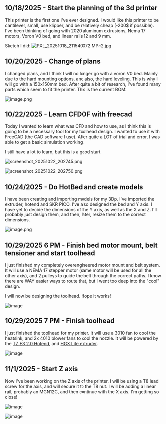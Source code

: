 <!--
  ===================    !!READ THIS NOTICE!!   ====================
  DO NOT edit this file manually. Your changes WILL BE OVERWRITTEN!
  This journal is auto generated and updated by Hack Club Blueprint.
  To edit this file, please edit your journal entries on Blueprint.
  ==================================================================
-->

## 10/18/2025 - Start the planning of the 3d printer  

This printer is the first one I've ever designed.
I would like this printer to be cantilever, small, use klipper, and be relatively cheap (-200$ if possible).
I've been thinking of going with 2020 aluminum extrusions, Nema 17 motors, Voron V0 bed, and linear rails 12 and 9 mm.

Sketch I did:
![PXL_20251018_211540072.MP~2.jpg](https://blueprint.hackclub.com/user-attachments/blobs/proxy/eyJfcmFpbHMiOnsiZGF0YSI6MzEwNSwicHVyIjoiYmxvYl9pZCJ9fQ==--d30560322558f64226a8db23edf334a5f07304d7/PXL_20251018_211540072.MP~2.jpg)
  

## 10/20/2025 - Change of plans  

I changed plans, and I think I will no longer go with a voron V0 bed. Mainly due to the hard mounting options, and also, the hard leveling. This is why I will go with a 150x150mm bed.
After quite a bit of research, I've found many parts which seem to fit the printer.
This is the current BOM:

![image.png](https://blueprint.hackclub.com/user-attachments/blobs/proxy/eyJfcmFpbHMiOnsiZGF0YSI6Mzc2NywicHVyIjoiYmxvYl9pZCJ9fQ==--36de7f66e9896b1704852fd25ebb7518d974cc0a/image.png)
  

## 10/22/2025 - Learn CFDOF with freecad  

Today I wanted to learn what was CFD and how to use, as I think this is going to be a necessary tool for my toolhead design. I wanted to use it with FreeCAD (the CAD software I use).
After quite a LOT of trial and error, I was able to get a basic simulation working.

I still have a lot to learn, but this is a good start

![screenshot_20251022_202745.png](https://blueprint.hackclub.com/user-attachments/blobs/proxy/eyJfcmFpbHMiOnsiZGF0YSI6NDUxNiwicHVyIjoiYmxvYl9pZCJ9fQ==--be7df1dc38db5e9317bf8ee9c2f9510bc63de115/screenshot_20251022_202745.png)

![screenshot_20251022_202750.png](https://blueprint.hackclub.com/user-attachments/blobs/proxy/eyJfcmFpbHMiOnsiZGF0YSI6NDUxNywicHVyIjoiYmxvYl9pZCJ9fQ==--abd8a5430c32b3448366bf23a97624b5bad72280/screenshot_20251022_202750.png)
  

## 10/24/2025 - Do HotBed and create models  

I have been creating and importing models for my 3Dp. I've imported the extruder, hotend and SKR PICO.
I've also designed the bed and Y axis. I have yet to decide the dimensions of the Y axis, as well as the X and Z. I'll probably just design them, and then, later, resize them to the correct dimensions.

![image.png](https://blueprint.hackclub.com/user-attachments/blobs/proxy/eyJfcmFpbHMiOnsiZGF0YSI6NTEzNiwicHVyIjoiYmxvYl9pZCJ9fQ==--0f3bafdefa09196e1014c5b637f140077afbdf2b/image.png)
  

## 10/29/2025 6 PM - Finish bed motor mount, belt tensioner and start toolhead  

I just finished my completely overengineered motor mount and belt system.
It will use a NEMA 17 stepper motor (same motor will be used for all the other axis), and 2 pulleys to guide the belt through the correct paths.
I know there are WAY easier ways to route that, but I went too deep into the "cool" design.

I will now be designing the toolhead. Hope it works!

![image](https://blueprint.hackclub.com/user-attachments/blobs/proxy/eyJfcmFpbHMiOnsiZGF0YSI6NjUwOCwicHVyIjoiYmxvYl9pZCJ9fQ==--58f0edad965beac1c6de5ef1c96a6ed50e41a54d/image.png)
  

## 10/29/2025 7 PM - Finish toolhead  

I just finished the toolhead for my printer. It will use a 3010 fan to cool the heatsink, and 2x 4010 blower fans to cool the nozzle.
It will be powered by the [TZ E3 2.0 Hotend](https://es.aliexpress.com/item/1005008453023317.html), and [HGX Lite extruder](https://es.aliexpress.com/item/1005006950563760.html).

![image](https://blueprint.hackclub.com/user-attachments/blobs/proxy/eyJfcmFpbHMiOnsiZGF0YSI6NjUyMCwicHVyIjoiYmxvYl9pZCJ9fQ==--69e40d213ca088c6a00d9a8251ecf585c65dd862/image.png)
  

## 11/1/2025 - Start Z axis  

Now I've been working on the Z axis of the printer. I will be using a T8 lead screw for the axis, and will secure it to the T8 nut. I will be adding a linear rail, probably an MGN12C, and then continue with the X axis. 
I'm getting so close! 


![image](https://blueprint.hackclub.com/user-attachments/blobs/proxy/eyJfcmFpbHMiOnsiZGF0YSI6NzM4MCwicHVyIjoiYmxvYl9pZCJ9fQ==--bc2f60dd6604a060fef3aabff1b76925515a567a/image.png)

![image](https://blueprint.hackclub.com/user-attachments/blobs/proxy/eyJfcmFpbHMiOnsiZGF0YSI6NzM4MSwicHVyIjoiYmxvYl9pZCJ9fQ==--bacf595075289e3a381c9da6f552a952854c58d4/image.png)
  

